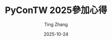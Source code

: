 ---
title: 'PyConTW 2025參加心得'
description: 'My experience attending PyConTW 2025.'
date: '2025-10-24'
tags: ['Python', 'Conference', 'PyConTW', '2025']
category: '心得'
author: 'Ting Zhang'
image: ''
draft: true
---